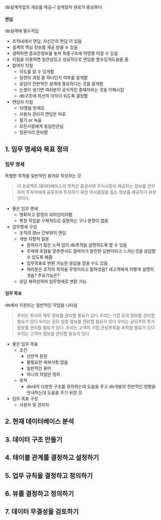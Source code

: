 db설계작업의 개요를 제공~! 
설계절차 완료가 중요하다
#### 면담
db설계에 필수적임
- 조직내에서 면담, 자신간의 면담 이 있음
- 설계의 핵심 정보를 제공 받을 수 있음
- 생략하면 중요한정보를 놓쳐 최종구조에 악영향 미칠 수 있음
- 지침을 이용하면 일관성있고 성공적으로 면담을 할수있게도움을 줌
- 참여자 지침
	- 의도를 알 수 있게함
	- 일련의 과정 중 하나인지 여부를 알게함
	- 응답이 전반적인 설계에 중요하다는 것을 알게함
	- 논쟁이 생기면 여러분이 공식적인 중재자라는 것을 이해시킴
	- db구조에 최선의 이익이 되도록 결정함
- 면담자 지침
	- 10명을 한계로
	- 사용자 관리자 면담은 따로
	- 필기 or 녹음
	- 모든사람에게 동일한관심
	- 질문미리 준비함
## 1. 임무 명세와 목표 정의
### 임무 명세
특별한 목적을 일반적인 용어로 작성하는 것
> 이 프로젝트 데이터베이스의 목적은 증권사와 주식시장이 제공하는 정보를 관리하여 투자자에게 공모주에 투자하기 위한 의사결정을 돕는 정보를 제공하기 위한 것이다.
- 좋은 임무 명세
	- 명확하고 잘정의 되어있어야함
	- 특정 작업을 구체적으로 설명하는 구나 문장이 없음
- 임무명세 구성
	- 조직의 장or 간부와의 면담
	- 개방 지향적 질문
		- 참여자가 많은 노력 없이 db목적을 설명하도록 할 수 있음
		- 주제에 초점을 맞추면서도 참여자가 완전한 답변이라고 느끼는것을 응답할 수 있도록 해줌
		- 임무목표로 변환 가능한 응답을 얻을 수도 있음
		- 여러분은 조직의 목적을 무엇이라고 말하겟음? 새고객에게 어떻게 설명하겟음? 주요기능은?
	- 응답 재작성하여 임무명세로 변환 가능
#### 임무 목표
db에서 지원되는 일반적인 작업을 나타냄
> 우리는 회사의 재무 정보를 관리할 필요가 있다
> 우리는 기업 공개 정보를 관리할 필요가 있다
> 우리는 공모 일정 정보를 관리할 필요가 있다
> 우리는 공모주의 주가 정보를 관리할 필요가 있다.
> 우리는 고객의 기업 관심목록을 추적할 필요가 있다
> 우리는 고객의 정보를 관리할 필요가 있다
- 좋은 임무 목표
	- 조건
		- 선언적 문장
		- 불필요한 세부사항 없음
		- 일반적인 용어
		- 하나의 작업만 정의
	- 목적
		- db내의 다양한 구조를 정의하는데 도움을 주고 db개발의 전반적인 방향을 안내하는데 도움을 주기 위한 것
- 임무 목표 구성
	- 사용자 및 관리자 
## 2. 현재 데이터베이스 분석
## 3. 데이터 구조 만들기
## 4. 테이블 관계를 결정하고 설정하기
## 5. 업무 규칙을 결정하고 정의하기
## 6. 뷰를 결정하고 정의하기
## 7. 데이터 무결성을 검토하기